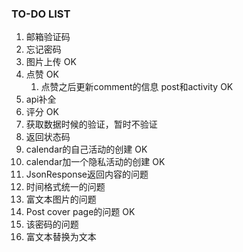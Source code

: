 ### TO-DO LIST

1. 邮箱验证码
2. 忘记密码
3. 图片上传 OK
4. 点赞 OK
   1. 点赞之后更新comment的信息 post和activity OK
5. api补全
6. 评分 OK
7. 获取数据时候的验证，暂时不验证
8. 返回状态码
9. calendar的自己活动的创建 OK
10. calendar加一个隐私活动的创建 OK
11. JsonResponse返回内容的问题
12. 时间格式统一的问题
13. 富文本图片的问题
14. Post cover page的问题 OK
15. 该密码的问题
16. 富文本替换为文本
